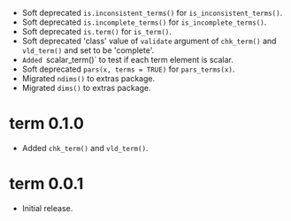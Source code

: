- Soft deprecated `is.inconsistent_terms()` for `is_inconsistent_terms()`.
- Soft deprecated `is.incomplete_terms()` for `is_incomplete_terms()`.
- Soft deprecated `is.term()` for `is_term()`.
- Soft deprecated 'class' value of `validate` argument of `chk_term()` and `vld_term()` and set to be 'complete'.
- `Added `scalar_term()` to test if each term element is scalar.
- Soft deprecated `pars(x, terms = TRUE)` for `pars_terms(x)`.
- Migrated `ndims()` to extras package.
- Migrated `dims()` to extras package.

# term 0.1.0

- Added `chk_term()` and `vld_term()`.

# term 0.0.1

- Initial release.
